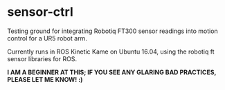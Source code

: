 # sensor-ctrl
Testing ground for integrating Robotiq FT300 sensor readings into motion control for a UR5 robot arm.

Currently runs in ROS Kinetic Kame on Ubuntu 16.04, using the robotiq ft sensor libraries for ROS.

**I AM A BEGINNER AT THIS; IF YOU SEE ANY GLARING BAD PRACTICES, PLEASE LET ME KNOW! :)**
